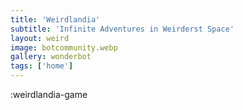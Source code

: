 ```yaml
---
title: 'Weirdlandia'
subtitle: 'Infinite Adventures in Weirderst Space'
layout: weird
image: botcommunity.webp
gallery: wonderbot
tags: ['home']
---
```

:weirdlandia-game